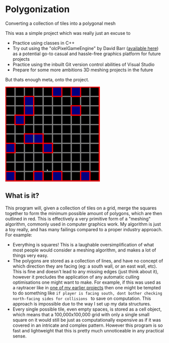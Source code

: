 # Polygonization
Converting a collection of tiles into a polygonal mesh

This was a simple project which was really just an excuse to
 - Practice using classes in C++
 - Try out using the "olcPixelGameEngine" by David Barr ([available here](https://github.com/OneLoneCoder/olcPixelGameEngine)) as a potential go-to casual and hassle-free graphics platform for future projects
 - Practice using the inbuilt Git version control abilities of Visual Studio
 - Prepare for some more ambitions 3D meshing projects in the future

But thats enough meta, onto the project.

<img src="polygonization_demo.gif" width=300 height=300>

What is it?
------

This program will, given a collection of tiles on a grid, merge the squares together to form the minimum possible amount of polygons, which are then outlined in red. This is effectively a very primitive form of a "meshing" algorithm, commonly used in computer graphics work. My algorithm is just a toy really, and has many failings compared to a proper industry approach.
For example:
 - Everything is squares! This is a laughable oversimplification of what most people would consider a meshing algorithm, and makes a lot of things very easy.
 - The polygons are stored as a collection of lines, and have no concept of which direction they are facing (eg: a south wall, or an east wall, etc). This is fine and doesn't lead to any missing edges (just think about it), however it precludes the application of any automatic culling optimisations one might want to make. For example, if this was used as a raytracer like in [one of my earlier projects](https://github.com/Antiochian/2D-shadow-casting) then one might be tempted to do something like ```if player is facing south, dont bother checking north-facing sides for collisions ``` to save on computation. This approach is impossible due to the way I set up my data structures.
 - Every single possible tile, even empty spaces, is stored as a cell object, which means that a 100,000x100,000 grid with only a single small square on it would still be just as computationally expensive as if it was covered in an intricate and complex pattern. However this program is so fast and lightweight that this is pretty much unnoticeable in any practical sense.
